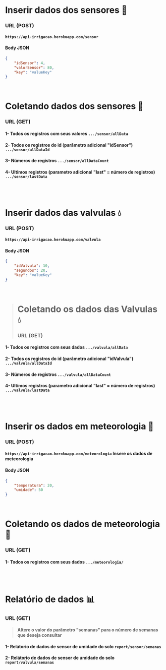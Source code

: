 # Inserir dados dos sensores 🌱
### URL (POST)

#### ```https://api-irrigacao.herokuapp.com/sensor```

#### Body JSON

```json
{
    "idSensor": 4,      
    "valorSensor": 80,
    "key": "valueKey"
}
```

<br>

# Coletando dados dos sensores 🌱
### URL (GET)

#### 1- Todos os registros com seus valores ```.../sensor/allData```
#### 2- Todos os registros do id (parâmetro adicional "idSensor") ```.../sensor/allDataId```
#### 3- Números de registros ```.../sensor/allDataCount```
#### 4- Ultimos registros (parametro adicional "last" = número de registros) ```.../sensor/lastData```


<br><br>

# Inserir dados das valvulas 💧
### URL (POST)
#### ```https://api-irrigacao.herokuapp.com/valvula```
#### Body JSON

```json
{
    "idValvula": 10,
    "segundos": 20,
    "key": "valueKey"
}
```

<br>

> # Coletando os dados das Valvulas 💧
> ### URL (GET)
#### 1- Todos os registros com seus dados ```.../valvula/allData```
#### 2- Todos os registros do id (parâmetro adicional "idValvula") ```.../valvula/allDataId```
#### 3- Números de registros ```.../valvula/allDataCount```
#### 4- Ultimos registros (parametro adicional "last" = número de registros) ```.../valvula/lastData```

<br><br>

# Inserir os dados em meteorologia 📡

### URL (POST)

#### ```https://api-irrigacao.herokuapp.com/meteorologia``` Insere os dados de meteorologia

#### Body JSON

```json
{
    "temperatura": 20,
    "umidade": 50
}
```

<br>

# Coletando os dados de meteorologia 📡

### URL (GET)

#### 1- Todos os registros com seus dados ```.../meteorologia/```

<br><br>

# Relatório de dados 📊

### URL (GET)
> #### Altere o valor do parâmetro "semanas" para o número de semanas que deseja consultar

#### 1- Relátorio de dados de sensor de umidade do solo ```report/sensor/semanas```

#### 2- Relátorio de dados de sensor de umidade do solo ```report/valvula/semanas```